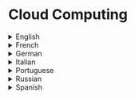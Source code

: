 # Cloud Computing

<details>
  <summary>English</summary>
  
  ### Materials
- [Microsoft](https://azure.microsoft.com/en-us/overview/what-is-cloud-computing/)
- [Wikipedia](https://en.wikipedia.org/wiki/Cloud_computing)
- [Amazon](https://aws.amazon.com/what-is-cloud-computing/)
- [IBM](https://www.ibm.com/cloud/learn/what-is-cloud-computing)
- [Redhat](https://www.redhat.com/en/topics/cloud)
- [Intellipaat](https://intellipaat.com/blog/cloud-computing-tutorial/)
- [Guru 99](https://www.guru99.com/cloud-computing-for-beginners.html)
- [Tutorialspoint](https://www.tutorialspoint.com/cloud_computing/)
- [Javatpoint](https://www.javatpoint.com/cloud-computing-tutorial)
- [Simplilearn](https://www.simplilearn.com/cloud-computing-tutorial-video)
- [The Cloud Tutorial](http://thecloudtutorial.com/)
- [W3schools.in](https://www.w3schools.in/cloud-computing/cloud-computing/)
- [Amazon AWS Tutorial](https://www.edureka.co/blog/amazon-aws-tutorial/)
- [Tutorialride](https://www.tutorialride.com/cloud-computing/cloud-computing-tutorial.htm)
- [Cloud Computing for Beginners](https://www.eduonix.com/courses/Software-Development/Learn-Cloud-Computing-from-Scratch-for-Beginners)
- [Cloud Computing Overview](https://www.thbs.com/downloads/Cloud-Computing-Overview.pdf)
- [The Basics of Cloud Computing](https://www.us-cert.gov/sites/default/files/publications/CloudComputingHuthCebula.pdf)
- [Introduction to Cloud Computing](https://www.kth.se/social/files/554fa451f276544829be2e5e/9-cloud-computing.pdf)
- [Cloud for Dummies](https://www.ibm.com/cloud-computing/files/cloud-for-dummies.pdf)
- [Cloud Computing Concepts](http://www.secc.org.eg/RECOCAPE/SECC_Tutorials_An%20Introduction%20to%20Cloud%20Computing%20Concepts.pdf)
- [Cloud Computing Final Report](https://www.cse.iitb.ac.in/~abhirup09/Docs/cloud_computing_final_report.pdf)
- [Cloud Computing Models](https://web.mit.edu/smadnick/www/wp/2013-01.pdf)
- [Intro to Cloud Computing](https://www.sanog.org/resources/sanog26/SANOG26_Tutorial%20-%20Introduction_Cloud_Computing_Sreenath.pdf)
- [Virtualization and Cloud Computing](https://www.intel.com/content/dam/www/public/us/en/documents/guides/cloud-computing-virtualization-building-private-iaas-guide.pdf)
- [Cloud Computing Guidelines](http://www.motc.gov.qa/sites/default/files/cloud_computing_ebook.pdf)
- [Cloud Computing Risks](https://www.experis.us/Website-File-Pile/Articles/Experis/FIN_Cloud-Computing-Risks_071111.pdf)
- [A Berkeley View of Cloud Computing](https://www2.eecs.berkeley.edu/Pubs/TechRpts/2009/EECS-2009-28.pdf)
- [Privacy in Cloud Computing](https://www.itu.int/dms_pub/itu-t/oth/23/01/T23010000160001PDFE.pdf)
- [Cloud Computing Explained](https://www.youtube.com/watch?v=QJncFirhjPg)
- [Edureka Tutorial](https://www.youtube.com/watch?v=kQnNd-DyrpA)
- [Eli the Computer Guy](https://www.youtube.com/watch?v=QYzJl0Zrc4M)
- [Getting Started with Kubernetes](https://www.manning.com/books/getting-started-with-kubernetes)
- [Cloud Native Spring in Action - With Spring Boot and Kubernetes](https://www.manning.com/books/cloud-native-spring-in-action)
- [Spring Quickly](https://www.manning.com/books/spring-quickly)
- [Designing Cloud Data Platforms](https://www.manning.com/books/designing-cloud-data-platforms)
</details>

<details>
  <summary>French</summary>
  
  ### Materials
- [Cloud Computing, Définition, avantages et exemples d’utilisation](https://www.lebigdata.fr/definition-cloud-computing)
- [Cloud Computing, Architectures, Services et Risques](https://www.ge.ch/ppdt/doc/formation/Presentation-Giovanna-Di-Marzo-Serugendo-Cloud-computing-risques.pdf)
- [Cloud Computing](https://www.emse.fr/~mathieu/pub/CGC/cours_CC.pdf)
- [Fondamentaux du Cloud Computing](https://images.cigref.fr/Publication/2012-2013-Fondamentaux-Cloud-Computing-Point-de-vue-grandes-entreprises.pdf)
- [Les Fondamentaux du Cloud Computing](https://itandsi.files.wordpress.com/2014/09/les-fondamentaux-du-cloud-computing.pdf)
- [Le Cloud Computing](https://economie.fgov.be/sites/default/files/Files/Publications/files/20130730-Cloud-computing-FR.pdf)
</details>

<details>
  <summary>German</summary>
  
  ### Materials
- [Cloud Computing Grundlagen](https://www.bsi.bund.de/DE/Themen/DigitaleGesellschaft/CloudComputing/Grundlagen/Grundlagen_node.html)
- [Cloud Computing Presentation](http://publications.europa.eu/resource/cellar/1d487935-12d5-444c-b595-6ebd01f4b5f3.0001.02/DOC_1)
- [Cloud Computing einfach erklärt](https://aixvox.com/cloud-computing-einfach-erklaert/)
- [Prozeus](http://www.prozeus.de/imperia/md/content/prozeus/broschueren/prozeus_broschuere_cloudcomputing_web.pdf)
- [Cloud Computing, Mark Bedner](https://www.uni-kassel.de/upress/online/frei/978-3-86219-080-5.volltext.frei.pdf)
- [Cloud Computing Paper](http://www.hwwi.org/uploads/tx_wilpubdb/HWWI_Policy_Paper-71.pdf)
</details>

<details>
  <summary>Italian</summary>
  
  ### Materials
- [Kiteblue](http://www.kiteblue.it/cose-il-cloud/)
- [Digital4trade](https://www.digital4trade.it/tech-lab/cloud-computing-cose-e-quali-sono-i-benefici/)
- [Cloud Computing Definiziones](https://www.zerounoweb.it/cloud-computing/cloud-anzi-saas-paas-daas-e-iaas-significato-e-guida-ai-vantaggi-dell-on-demand/)
- [Guida al Cloud Computing](http://www.hostingtalk.it/guide/guida-al-cloud-computing)
- [Cloud Computing](https://www.edatlas.it/scarica/TPSIT_5/Capitolo1/ContenutiDigitaliIntegrativi/1CloudComputing.pdf)
- [Introduzione al Cloud Computing](http://cabibbo.dia.uniroma3.it/psw/pdf/asw470-cloud-computing.pdf)
- [Caratteristiche e Opportunità](https://www.ucer.camcom.it/siti-tematici/innovazione/pdf/pdf-2012/FG_Cloud_Computing_dossier.pdf)
</details>

<details>
  <summary>Portuguese</summary>
  
  ### Materials
- [Computação em Nuvem UFRJ](https://www.gta.ufrj.br/ensino/eel879/trabalhos_vf_2009_2/seabra/introducao.html)
- [O Que é Cloud Computing](https://rockcontent.com/blog/cloud-computing/)
- [Profissionais TI](https://www.profissionaisti.com.br/computacao-em-nuvem/)
- [Conceitos, Tecnologias e Desafios](https://www.researchgate.net/profile/Javam_Machado/publication/237644729_Computacao_em_Nuvem_Conceitos_Tecnologias_Aplicacoes_e_Desafios/links/56044f4308aea25fce3121f3/Computacao-em-Nuvem-Conceitos-Tecnologias-Aplicacoes-e-Desafios.pdf)
- [Computação em Nuvem Artigo](http://periodicos.ufes.br/BJPE/article/viewFile/EO02_2016/pdf)
- [Computação em Nuvem](http://livroaberto.ibict.br/bitstream/1/861/1/COMPUTA%C3%87%C3%83O%20EM%20NUVEM.pdf)
- [Introdução a Computação em Nuvem](http://www.each.usp.br/dc/aulas/ComputacaoEmNuvem-DanielCordeiro.pdf)
- [Computação em Nuvem PUC-PR](https://www.ppgia.pucpr.br/~jamhour/RSS/TCCRSS08B/Welton%20Costa%20da%20Mota%20-%20Artigo.pdf)
- [Conceitos, Tendências e Aplicações](https://eventos.unipampa.edu.br/tchelinux2010/files/2010/12/TcheLinux2010_DiegoKreutz_Cloud_Computing.pdf)
- [Introdução à Computação na Nuvem](http://www-di.inf.puc-rio.br/~endler/courses/Cloud/Intro.pdf)
- [Desmistificando a Computação em Nuvem](http://www.lbd.dcc.ufmg.br/colecoes/erad-rs/2015/002.pdf)
- [Computação em Nuvem](https://www.verup.com.br/lp-cloud/%5beBook%5dVerup-computacao-em-nuvem.pdf)
- [Infraestrutura na Nuvem](https://www.advancedit.com.br/wp-content/uploads/2018/04/ebook_infra_na_nuvem_advancedit.pdf)
- [Computação em Nuvem e Governança](https://www.publicacoesacademicas.uniceub.br/gti/article/viewFile/4207/3613)
</details>

<details>
  <summary>Russian</summary>
  
  ### Materials
- [Tadviser](http://www.tadviser.ru/index.php/Cloud_Computing)
- [Lessons TVA](https://www.lessons-tva.info/archive/nov031.html)
- [Cloud Computing Smart](http://mit.spbau.ru/files/cloud_computing_smart_cloud_org.pdf)
- [Cloud Introduction](https://glebradchenko.susu.ru/courses/bachelor/odp/2013/Rep_SUSU_Distr_12_Cloud.pdf)
- [Cloud Technology](http://filearchive.cnews.ru/mag/2011/CloudTechnology.pdf)
</details>

<details>
  <summary>Spanish</summary>
  
  ### Materials
- [Deloitte](https://www2.deloitte.com/es/es/pages/technology/articles/computacion-nube-hibrida.html)
- [Qué es Cloud Computing](https://www.xertica.com/computacion-en-la-nube-definicion-ejemplos-y-usos-practicos/)
- [Computación en la nube](https://cibernat.com/articulos/computacion-en-la-nube)
- [Okhosting](https://okhosting.com/blog/computacion-en-la-nube/)
- [Computación en la nube](http://www.imaginar.org/iicd/fichas/05_Cloud_computing.pdf)
- [El Avance de la Computación en la Nube](https://www.cepal.org/socinfo/noticias/paginas/3/44733/newsletter19.pdf)
- [Informática en la Nube](http://www.bizkaia.eus/home2/archivos/DPTO4/Temas/Informatica%20en%20la%20nube.pdf)
- [Cloud Computing](http://www.huesca.es/_archivos/ficheros/bibliotecas_2651.pdf)
- [Computación en la nube con Google Drive](http://cimogsys.espoch.edu.ec/direccion-publicaciones/public/pdf/27/computaci%C3%B3n%20en%20la%20nube.pdf)
- [Universidad Nacional del Nordeste](http://exa.unne.edu.ar/informatica/SO/primorac_monografia_computacion_en_nube.pdf)
- [Universidad de Almería](http://www.adminso.es/recursos/Proyectos/PFM/2011_12/PFM_cloud_beka.pdf)
- [Guia Cloud Computing](https://www.incibe.es/sites/default/files/contenidos/guias/doc/guia-cloud-computing_0.pdf)
- [Cloud Computing y El Futuro de la Productividad](https://fch.cl/wp-content/uploads/2016/09/chile4.0_cloud_computing_y_el_futuro_de_la_productividad.pdf)
- [Estructura Nube Cliente](https://www.scribd.com/document/255509646/Estructura-de-Nube)
</details>